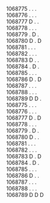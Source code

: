 1068775    .       .       .       
1068776    .       .       .       
1068777    D       .       .       
1068778    .       .       .       
1068779    .       D       .       
1068780    D       .       D       
1068781    .       .       .       
1068782    .       .       .       
1068783    D       .       .       
1068784    .       D       .       
1068785    .       .       .       
1068786    D       .       D       
1068787    .       .       .       
1068788    .       .       .       
1068789    D       D       .       
1068775    .       .       .       
1068776    .       .       .       
1068777    D       .       D       
1068778    .       .       .       
1068779    .       D       .       
1068780    D       .       .       
1068781    .       .       .       
1068782    .       .       .       
1068783    D       .       D       
1068784    .       D       .       
1068785    .       .       .       
1068786    D       .       .       
1068787    .       .       .       
1068788    .       .       .       
1068789    D       D       D       